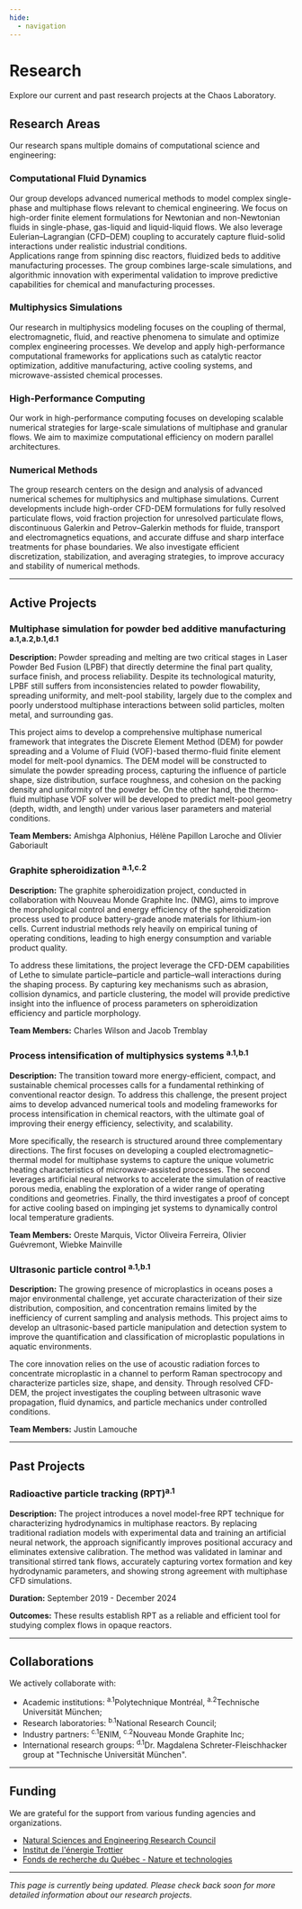 ```yaml
---
hide:
  - navigation
---
```


# Research

Explore our current and past research projects at the Chaos Laboratory.

## Research Areas

Our research spans multiple domains of computational science and engineering:

### Computational Fluid Dynamics

<!--*Research in computational fluid dynamics methodologies and applications will be described here.* -->

Our group develops advanced numerical methods to model complex single-phase and multiphase flows relevant to chemical engineering. We focus on high-order finite element formulations for Newtonian and non-Newtonian fluids in single-phase, gas-liquid and liquid-liquid flows. We also leverage Eulerian–Lagrangian (CFD–DEM) coupling to accurately capture fluid-solid interactions under realistic industrial conditions.  
Applications range from spinning disc reactors, fluidized beds to additive manufacturing processes. The group combines large-scale simulations, and algorithmic innovation  with  experimental validation to improve predictive capabilities for chemical and manufacturing processes.

### Multiphysics Simulations

<!--*Information about our multiphysics simulation research will be added here.*-->

Our research in multiphysics modeling focuses on the coupling of thermal, electromagnetic, fluid, and reactive phenomena to simulate and optimize complex engineering processes. We develop and apply high-performance computational frameworks for applications such as catalytic reactor optimization, additive manufacturing, active cooling systems, and microwave-assisted chemical processes.  

### High-Performance Computing

<!--*Details about our work in parallel computing and HPC optimization will be added here.*-->

Our work in high-performance computing focuses on developing scalable numerical strategies for large-scale simulations of multiphase and granular flows. We aim to maximize computational efficiency on modern parallel architectures.  

### Numerical Methods

<!--*Research on advanced numerical methods and algorithms will be described here.*-->
The group research centers on the design and analysis of advanced numerical schemes for multiphysics and multiphase simulations. Current developments include high-order CFD-DEM formulations for fully resolved particulate flows, void fraction projection for unresolved particulate flows, discontinuous Galerkin and Petrov–Galerkin methods for fluide, transport and electromagnetics equations, and accurate diffuse and sharp interface treatments for phase boundaries. We also investigate efficient discretization, stabilization, and averaging strategies, to improve accuracy and stability of numerical methods.


---

## Active Projects

### Multiphase simulation for powder bed additive manufacturing  <sup>a.1,</sup><sup>a.2,</sup><sup>b.1,</sup><sup>d.1</sup>

**Description:** Powder spreading and melting are two critical stages in Laser Powder Bed Fusion (LPBF) that directly determine the final part quality, surface finish, and process reliability. Despite its technological maturity, LPBF still suffers from inconsistencies related to powder flowability, spreading uniformity, and melt-pool stability, largely due to the complex and poorly understood multiphase interactions between solid particles, molten metal, and surrounding gas.

This project aims to develop a comprehensive multiphase numerical framework that integrates the Discrete Element Method (DEM) for powder spreading and a Volume of Fluid (VOF)-based thermo-fluid finite element model for melt-pool dynamics. The DEM model will be constructed to simulate the powder spreading process, capturing the influence of particle shape, size distribution, surface roughness, and cohesion on the packing density and uniformity of the powder be. On the other hand, the thermo-fluid multiphase VOF solver will be developed to predict melt-pool geometry (depth, width, and length) under various laser parameters and material conditions.

**Team Members:** Amishga Alphonius, Hélène Papillon Laroche and Olivier Gaboriault


### Graphite spheroidization  <sup>a.1,</sup><sup>c.2</sup>

**Description:** The graphite spheroidization project, conducted in collaboration with Nouveau Monde Graphite Inc. (NMG), aims to improve the morphological control and energy efficiency of the spheroidization process used to produce battery-grade anode materials for lithium-ion cells. Current industrial methods rely heavily on empirical tuning of operating conditions, leading to high energy consumption and variable product quality.

To address these limitations, the project leverage the CFD-DEM capabilities of Lethe to simulate particle–particle and particle–wall interactions during the shaping process. By capturing key mechanisms such as abrasion, collision dynamics, and particle clustering, the model will provide predictive insight into the influence of process parameters on spheroidization efficiency and particle morphology.

**Team Members:** Charles Wilson and Jacob Tremblay


### Process intensification of multiphysics systems  <sup>a.1,</sup><sup>b.1</sup>

**Description:** The transition toward more energy-efficient, compact, and sustainable chemical processes calls for a fundamental rethinking of conventional reactor design. To address this challenge, the present project aims to develop advanced numerical tools and modeling frameworks for process intensification in chemical reactors, with the ultimate goal of improving their energy efficiency, selectivity, and scalability.

More specifically, the research is structured around three complementary directions. The first focuses on developing a coupled electromagnetic–thermal model for multiphase systems to capture the unique volumetric heating characteristics of microwave-assisted processes. The second leverages artificial neural networks to accelerate the simulation of reactive porous media, enabling the exploration of a wider range of operating conditions and geometries. Finally, the third investigates a proof of concept for active cooling based on impinging jet systems to dynamically control local temperature gradients.

**Team Members:** Oreste Marquis, Victor Oliveira Ferreira, Olivier Guévremont, Wiebke Mainville


### Ultrasonic particle control  <sup>a.1,</sup><sup>b.1</sup>

**Description:** The growing presence of microplastics in oceans poses a major environmental challenge, yet accurate characterization of their size distribution, composition, and concentration remains limited by the inefficiency of current sampling and analysis methods. This project aims to develop an ultrasonic-based particle manipulation and detection system to improve the quantification and classification of microplastic populations in aquatic environments.

The core innovation relies on the use of acoustic radiation forces to concentrate microplastic in a channel to perform Raman spectrocopy and characterize particles size, shape, and density. Through resolved CFD-DEM, the project investigates the coupling between ultrasonic wave propagation, fluid dynamics, and particle mechanics under controlled conditions.

**Team Members:** Justin Lamouche


---

## Past Projects

### Radioactive particle tracking (RPT)<sup>a.1</sup>

**Description:** The project introduces a novel model-free RPT technique for characterizing hydrodynamics in multiphase reactors. By replacing traditional radiation models with experimental data and training an artificial neural network, the approach significantly improves positional accuracy and eliminates extensive calibration. The method was validated in laminar and transitional stirred tank flows, accurately capturing vortex formation and key hydrodynamic parameters, and showing strong agreement with multiphase CFD simulations. 

**Duration:** September 2019 - December 2024

**Outcomes:** These results establish RPT as a reliable and efficient tool for studying complex flows in opaque reactors.

---

## Collaborations

We actively collaborate with:

- Academic institutions: <sup>a.1</sup>Polytechnique Montréal, <sup>a.2</sup>Technische Universität München;
- Research laboratories: <sup>b.1</sup>National Research Council;
- Industry partners: <sup>c.1</sup>ENIM, <sup>c.2</sup>Nouveau Monde Graphite Inc;
- International research groups: <sup>d.1</sup>Dr. Magdalena Schreter-Fleischhacker group at "Technische Universität München".


---

## Funding

We are grateful for the support from various funding agencies and organizations. 

- [Natural Sciences and Engineering Research Council](https://www.nserc-crsng.gc.ca/)
- [Institut de l'énergie Trottier ](https://iet.polymtl.ca/)  
- [Fonds de recherche du Québec - Nature et technologies](https://frq.gouv.qc.ca/)

---

*This page is currently being updated. Please check back soon for more detailed information about our research projects.*